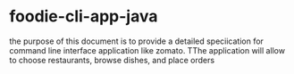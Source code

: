 # foodie-cli-app-java
the purpose of this document is to provide a detailed speciication for command line interface application like zomato. TThe application will allow to choose restaurants, browse dishes, and place orders
